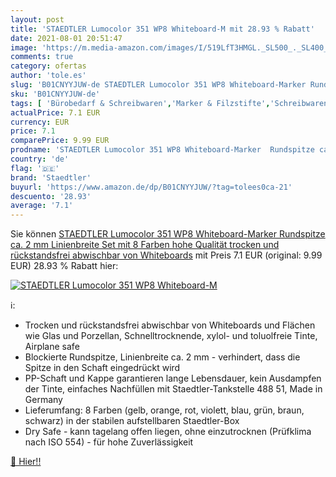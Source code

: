```yaml
---
layout: post
title: 'STAEDTLER Lumocolor 351 WP8 Whiteboard-M mit 28.93 % Rabatt'
date: 2021-08-01 20:51:47
image: 'https://m.media-amazon.com/images/I/519LfT3HMGL._SL500_._SL400_.jpg'
comments: true
category: ofertas
author: 'tole.es'
slug: 'B01CNYYJUW-de STAEDTLER Lumocolor 351 WP8 Whiteboard-Marker Rundspitze...'
sku: 'B01CNYYJUW-de'
tags: [ 'Bürobedarf & Schreibwaren','Marker & Filzstifte','Schreibwaren','Weißwandstifte','staedtler', ]
actualPrice: 7.1 EUR
currency: EUR
price: 7.1
comparePrice: 9.99 EUR
prodname: 'STAEDTLER Lumocolor 351 WP8 Whiteboard-Marker  Rundspitze ca. 2 mm Linienbreite  Set mit 8 Farben  hohe Qualität  trocken und rückstandsfrei abwischbar von Whiteboards'
country: 'de'
flag: '🇩🇪'
brand: 'Staedtler'
buyurl: 'https://www.amazon.de/dp/B01CNYYJUW/?tag=tolees0ca-21'
descuento: '28.93'
average: '7.1'
---
```


Sie können [STAEDTLER Lumocolor 351 WP8 Whiteboard-Marker  Rundspitze ca. 2 mm Linienbreite  Set mit 8 Farben  hohe Qualität  trocken und rückstandsfrei abwischbar von Whiteboards](https://www.amazon.de/dp/B01CNYYJUW/?tag=tolees0ca-21) mit Preis 7.1 EUR (original: 9.99 EUR) 28.93 % Rabatt hier:

[![STAEDTLER Lumocolor 351 WP8 Whiteboard-M](https://m.media-amazon.com/images/I/519LfT3HMGL._SL500_._SL400_.jpg)](https://www.amazon.de/dp/B01CNYYJUW/?tag=tolees0ca-21)

ℹ️:

- Trocken und rückstandsfrei abwischbar von Whiteboards und Flächen wie Glas und Porzellan, Schnelltrocknende, xylol- und toluolfreie Tinte, Airplane safe
- Blockierte Rundspitze, Linienbreite ca. 2 mm - verhindert, dass die Spitze in den Schaft eingedrückt wird
- PP-Schaft und Kappe garantieren lange Lebensdauer, kein Ausdampfen der Tinte, einfaches Nachfüllen mit Staedtler-Tankstelle 488 51, Made in Germany
- Lieferumfang: 8 Farben (gelb, orange, rot, violett, blau, grün, braun, schwarz) in der stabilen aufstellbaren Staedtler-Box
- Dry Safe - kann tagelang offen liegen, ohne einzutrocknen (Prüfklima nach ISO 554) - für hohe Zuverlässigkeit

[🛒 Hier!!](https://www.amazon.de/dp/B01CNYYJUW/?tag=tolees0ca-21)
